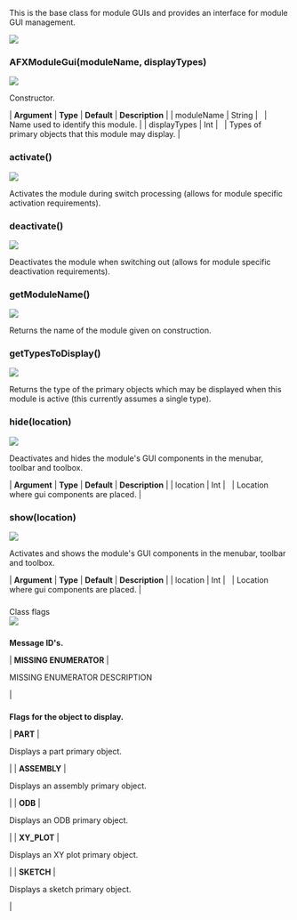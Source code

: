This is the base class for module GUIs and provides an interface for module GUI management.

![](https://help.3ds.com/2023/English/DSSIMULIA_Established/SIMACAERefImages/gui-afxmodulegui.png)

### AFXModuleGui(moduleName, displayTypes)  
![](https://help.3ds.com/2023/English/DSSIMULIA_Established/IconsReference/butix_top_wline.png)

Constructor.

| **Argument** | **Type** | **Default** | **Description** |
| moduleName | String |   | Name used to identify this module. |
| displayTypes | Int |   | Types of primary objects that this module may display. |

### activate()  
![](https://help.3ds.com/2023/English/DSSIMULIA_Established/IconsReference/butix_top_wline.png)

Activates the module during switch processing (allows for module specific activation requirements).

### deactivate()  
![](https://help.3ds.com/2023/English/DSSIMULIA_Established/IconsReference/butix_top_wline.png)

Deactivates the module when switching out (allows for module specific deactivation requirements).

### getModuleName()  
![](https://help.3ds.com/2023/English/DSSIMULIA_Established/IconsReference/butix_top_wline.png)

Returns the name of the module given on construction.

### getTypesToDisplay()  
![](https://help.3ds.com/2023/English/DSSIMULIA_Established/IconsReference/butix_top_wline.png)

Returns the type of the primary objects which may be displayed when this module is active (this currently assumes a single type).

### hide(location)  
![](https://help.3ds.com/2023/English/DSSIMULIA_Established/IconsReference/butix_top_wline.png)

Deactivates and hides the module's GUI components in the menubar, toolbar and toolbox.

| **Argument** | **Type** | **Default** | **Description** |
| location | Int |   | Location where gui components are placed. |

### show(location)  
![](https://help.3ds.com/2023/English/DSSIMULIA_Established/IconsReference/butix_top_wline.png)

Activates and shows the module's GUI components in the menubar, toolbar and toolbox.

| **Argument** | **Type** | **Default** | **Description** |
| location | Int |   | Location where gui components are placed. |

###   
Class flags  
![](https://help.3ds.com/2023/English/DSSIMULIA_Established/IconsReference/butix_top_wline.png)

### 

**Message ID's.**

| **MISSING ENUMERATOR** | 

MISSING ENUMERATOR DESCRIPTION

 |

### 

**Flags for the object to display.**

| **PART** | 

Displays a part primary object.

 |
| **ASSEMBLY** | 

Displays an assembly primary object.

 |
| **ODB** | 

Displays an ODB primary object.

 |
| **XY_PLOT** | 

Displays an XY plot primary object.

 |
| **SKETCH** | 

Displays a sketch primary object.

 |